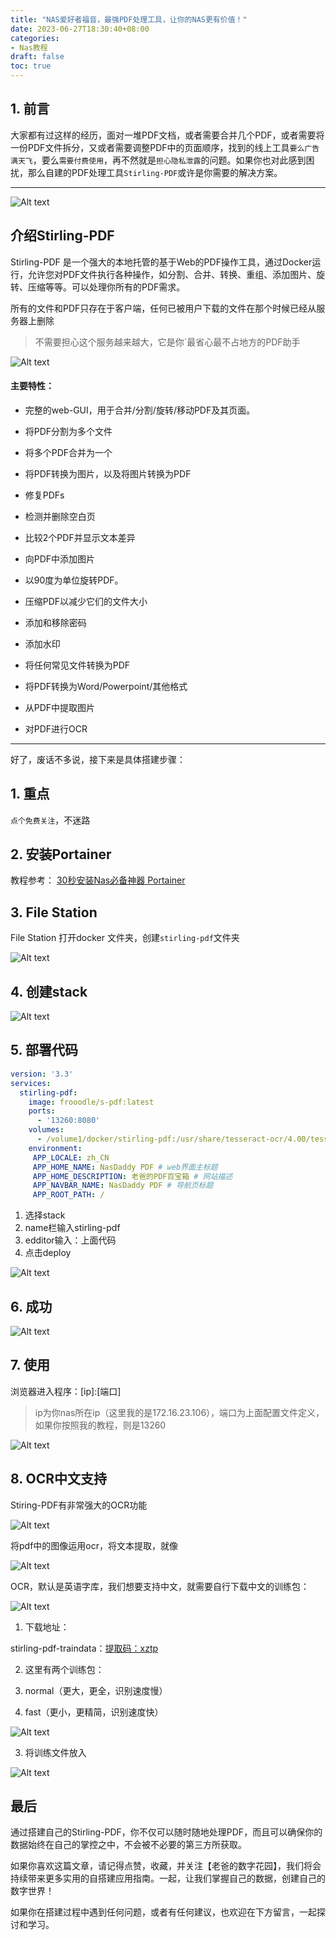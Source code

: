 ```yaml
---
title: "NAS爱好者福音，最强PDF处理工具，让你的NAS更有价值！"
date: 2023-06-27T18:30:40+08:00
categories:
- Nas教程
draft: false
toc: true
---
```


## 1. 前言

大家都有过这样的经历，面对一堆PDF文档，或者需要合并几个PDF，或者需要将一份PDF文件拆分，又或者需要调整PDF中的页面顺序，找到的线上工具`要么广告满天飞`，要么`需要付费使用`，再不然就是`担心隐私泄露`的问题。如果你也对此感到困扰，那么自建的PDF处理工具`Stirling-PDF`或许是你需要的解决方案。

---

![Alt text](https://img-nasdaddy.liuxingoo.cn/img/202306121301570.png "Pic")

## 介绍Stirling-PDF

Stirling-PDF 是一个强大的本地托管的基于Web的PDF操作工具，通过Docker运行，允许您对PDF文件执行各种操作，如分割、合并、转换、重组、添加图片、旋转、压缩等等。可以处理你所有的PDF需求。

所有的文件和PDF只存在于客户端，任何已被用户下载的文件在那个时候已经从服务器上删除

>  不需要担心这个服务越来越大，它是你`最省心最不占地方的PDF助手

![Alt text](https://img-nasdaddy.liuxingoo.cn/img/202306121302070.gif "Pic")



#### 主要特性：

- 完整的web-GUI，用于合并/分割/旋转/移动PDF及其页面。

- 将PDF分割为多个文件
- 将多个PDF合并为一个
- 将PDF转换为图片，以及将图片转换为PDF
- 修复PDFs
- 检测并删除空白页
- 比较2个PDF并显示文本差异
- 向PDF中添加图片
- 以90度为单位旋转PDF。
- 压缩PDF以减少它们的文件大小
- 添加和移除密码
- 添加水印
- 将任何常见文件转换为PDF
- 将PDF转换为Word/Powerpoint/其他格式
- 从PDF中提取图片
- 对PDF进行OCR

---

好了，废话不多说，接下来是具体搭建步骤：

## 1. 重点

`点个免费关注`，不迷路

## 2. 安装Portainer

教程参考：
[30秒安装Nas必备神器 Portainer](/posts/install-portainer-in-nas/)

##  3. File Station

File Station 打开docker 文件夹，创建`stirling-pdf`文件夹

![Alt text](https://img-nasdaddy.liuxingoo.cn/img/202306121329615.png "Pic")

## 4. 创建stack

![Alt text](https://img-nasdaddy.liuxingoo.cn/img/202306061552130.png "Pic")

## 5.  部署代码

```yaml
version: '3.3'
services:
  stirling-pdf:
    image: frooodle/s-pdf:latest
    ports:
      - '13260:8080'
    volumes:
      - /volume1/docker/stirling-pdf:/usr/share/tesseract-ocr/4.00/tessdata #Required for extra OCR languages
    environment:
     APP_LOCALE: zh_CN
     APP_HOME_NAME: NasDaddy PDF # web界面主标题
     APP_HOME_DESCRIPTION: 老爸的PDF百宝箱 # 网站描述
     APP_NAVBAR_NAME: NasDaddy PDF # 导航页标题
     APP_ROOT_PATH: /
```

1. 选择stack
2. name栏输入stirling-pdf
3. edditor输入：上面代码
4. 点击deploy

![Alt text](https://img-nasdaddy.liuxingoo.cn/img/202306121254282.png "Pic")

## 6. 成功

![Alt text](https://img-nasdaddy.liuxingoo.cn/img/202306061556495.png "Pic")



## 7. 使用

浏览器进入程序：[ip]:[端口]

> ip为你nas所在ip（这里我的是172.16.23.106），端口为上面配置文件定义，如果你按照我的教程，则是13260

![Alt text](https://img-nasdaddy.liuxingoo.cn/img/202306121255093.png "Pic")

## 8. OCR中文支持

Stiring-PDF有非常强大的OCR功能

![Alt text](https://img-nasdaddy.liuxingoo.cn/img/202306121320624.gif "Pic")



将pdf中的图像运用ocr，将文本提取，就像

![Alt text](https://img-nasdaddy.liuxingoo.cn/img/202306121321938.png "Pic")





OCR，默认是英语字库，我们想要支持中文，就需要自行下载中文的训练包：

![Alt text](https://img-nasdaddy.liuxingoo.cn/img/202306121322707.png "Pic")



1. 下载地址：

stirling-pdf-traindata：[提取码：xztp](https://pan.baidu.com/s/1_LguqxLBqWxn5fHJq_IWwQ)

2. 这里有两个训练包：

3. normal（更大，更全，识别速度慢）
4. fast（更小，更精简，识别速度快）

![Alt text](https://img-nasdaddy.liuxingoo.cn/img/202306121340441.png "Pic")

3. 将训练文件放入

![Alt text](https://img-nasdaddy.liuxingoo.cn/img/202306121331819.png "Pic")







## 最后

通过搭建自己的Stirling-PDF，你不仅可以随时随地处理PDF，而且可以确保你的数据始终在自己的掌控之中，不会被不必要的第三方所获取。

如果你喜欢这篇文章，请记得点赞，收藏，并关注【老爸的数字花园】，我们将会持续带来更多实用的自搭建应用指南。一起，让我们掌握自己的数据，创建自己的数字世界！

如果你在搭建过程中遇到任何问题，或者有任何建议，也欢迎在下方留言，一起探讨和学习。